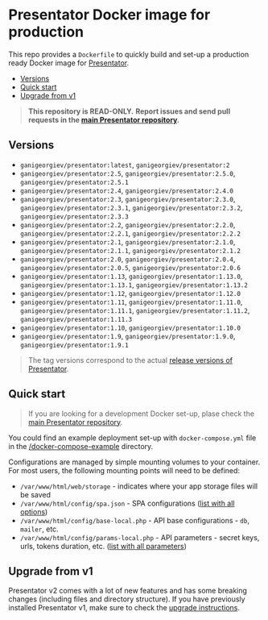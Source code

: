 Presentator Docker image for production
======================================================================

This repo provides a `Dockerfile` to quickly build and set-up a production ready Docker image for [Presentator](https://github.com/presentator/presentator).

- [Versions](#versions)
- [Quick start](#quick-start)
- [Upgrade from v1](#upgrade-from-v1)

> **This repository is READ-ONLY.**
> **Report issues and send pull requests in the [main Presentator repository](https://github.com/presentator/presentator/issues).**


## Versions

- `ganigeorgiev/presentator:latest`, `ganigeorgiev/presentator:2`
- `ganigeorgiev/presentator:2.5`, `ganigeorgiev/presentator:2.5.0`, `ganigeorgiev/presentator:2.5.1`
- `ganigeorgiev/presentator:2.4`, `ganigeorgiev/presentator:2.4.0`
- `ganigeorgiev/presentator:2.3`, `ganigeorgiev/presentator:2.3.0`, `ganigeorgiev/presentator:2.3.1`, `ganigeorgiev/presentator:2.3.2`, `ganigeorgiev/presentator:2.3.3`
- `ganigeorgiev/presentator:2.2`, `ganigeorgiev/presentator:2.2.0`, `ganigeorgiev/presentator:2.2.1`, `ganigeorgiev/presentator:2.2.2`
- `ganigeorgiev/presentator:2.1`, `ganigeorgiev/presentator:2.1.0`, `ganigeorgiev/presentator:2.1.1`, `ganigeorgiev/presentator:2.1.2`
- `ganigeorgiev/presentator:2.0`, `ganigeorgiev/presentator:2.0.4`, `ganigeorgiev/presentator:2.0.5`, `ganigeorgiev/presentator:2.0.6`
- `ganigeorgiev/presentator:1.13`, `ganigeorgiev/presentator:1.13.0`, `ganigeorgiev/presentator:1.13.1`, `ganigeorgiev/presentator:1.13.2`
- `ganigeorgiev/presentator:1.12`, `ganigeorgiev/presentator:1.12.0`
- `ganigeorgiev/presentator:1.11`, `ganigeorgiev/presentator:1.11.0`, `ganigeorgiev/presentator:1.11.1`, `ganigeorgiev/presentator:1.11.2`, `ganigeorgiev/presentator:1.11.3`
- `ganigeorgiev/presentator:1.10`, `ganigeorgiev/presentator:1.10.0`
- `ganigeorgiev/presentator:1.9`, `ganigeorgiev/presentator:1.9.0`, `ganigeorgiev/presentator:1.9.1`

> The tag versions correspond to the actual [release versions of Presentator](https://github.com/presentator/presentator/releases).


## Quick start
> If you are looking for a development Docker set-up, plase check the [main Presentator repository](https://github.com/presentator/presentator).

You could find an example deployment set-up with `docker-compose.yml` file in the [/docker-compose-example](https://github.com/presentator/presentator-docker/tree/master/docker-compose-example) directory.

Configurations are managed by simple mounting volumes to your container.
For most users, the following mounting points will need to be defined:

- `/var/www/html/web/storage` - indicates where your app storage files will be saved
- `/var/www/html/config/spa.json` - SPA configurations ([list with all options](https://github.com/presentator/presentator-spa/blob/master/.env))
- `/var/www/html/config/base-local.php` - API base configurations - `db`, `mailer`, etc.
- `/var/www/html/config/params-local.php` - API parameters - secret keys, urls, tokens duration, etc. ([list with all parameters](https://github.com/presentator/presentator-api/blob/master/config/params.php))


## Upgrade from v1
Presentator v2 comes with a lot of new features and has some breaking changes (including files and directory structure).
If you have previously installed Presentator v1, make sure to check the [upgrade instructions](https://github.com/presentator/presentator/blob/master/UPGRADE.md).
